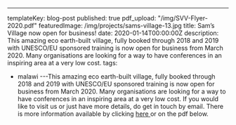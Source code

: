 ---
templateKey: blog-post
published: true
pdf_upload: "/img/SVV-Flyer-2020.pdf"
featuredImage: /img/projects/sams-village-13.jpg
title: Sam’s Village now open for business!
date: 2020-01-14T00:00:00Z
description:
  This amazing eco earth-built village, fully booked through 2018 and 2019
  with UNESCO/EU sponsored training is now open for business from March 2020. Many
  organisations are looking for a way to have conferences in an inspiring area at
  a very low cost.
tags:
  - malawi
---This amazing eco earth-built village, fully booked through 2018 and 2019 with UNESCO/EU sponsored training is now open for business from March 2020. Many organisations are looking for a way to have conferences in an inspiring area at a very low cost. If you would like to visit us or just have more details, do get in touch by email. There is more information available by clicking [here ](https://africanvisionmalawi.cmail20.com/t/y-i-uttink-l-y/)or on the pdf below.
